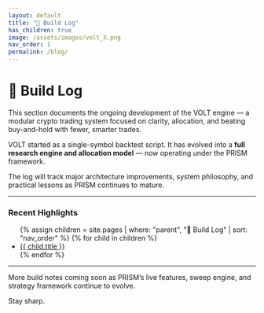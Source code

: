 ```yaml
---
layout: default
title: "🧠 Build Log"
has_children: true
image: /assets/images/volt_X.png
nav_order: 1
permalink: /blog/
---
```


# 🧠 Build Log

This section documents the ongoing development of the VOLT engine — a modular crypto trading system focused on clarity, allocation, and beating buy-and-hold with fewer, smarter trades.

VOLT started as a single-symbol backtest script. It has evolved into a **full research engine and allocation model** — now operating under the PRISM framework.

The log will track major architecture improvements, system philosophy, and practical lessons as PRISM continues to mature.

---

### Recent Highlights

<ul>
{% assign children = site.pages | where: "parent", "🧠 Build Log" | sort: "nav_order" %}
{% for child in children %}
  <li><a href="{{ child.url | relative_url }}">{{ child.title }}</a></li>
{% endfor %}
</ul>

---

More build notes coming soon as PRISM’s live features, sweep engine, and strategy framework continue to evolve.

Stay sharp.
